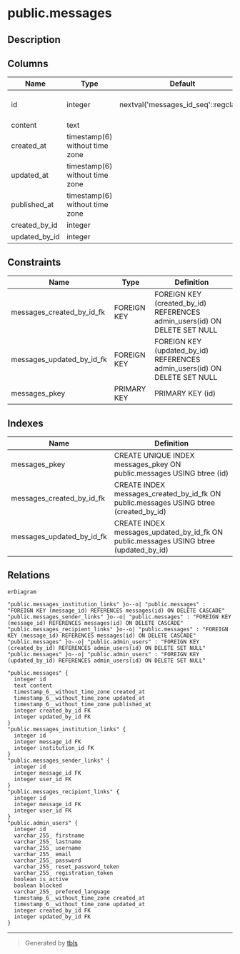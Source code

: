 # public.messages

## Description

## Columns

| Name          | Type                           | Default                              | Nullable | Children                                                                                                                                                                                                        | Parents                                     | Comment |
| ------------- | ------------------------------ | ------------------------------------ | -------- | --------------------------------------------------------------------------------------------------------------------------------------------------------------------------------------------------------------- | ------------------------------------------- | ------- |
| id            | integer                        | nextval('messages_id_seq'::regclass) | false    | [public.messages_institution_links](public.messages_institution_links.md) [public.messages_sender_links](public.messages_sender_links.md) [public.messages_recipient_links](public.messages_recipient_links.md) |                                             |         |
| content       | text                           |                                      | true     |                                                                                                                                                                                                                 |                                             |         |
| created_at    | timestamp(6) without time zone |                                      | true     |                                                                                                                                                                                                                 |                                             |         |
| updated_at    | timestamp(6) without time zone |                                      | true     |                                                                                                                                                                                                                 |                                             |         |
| published_at  | timestamp(6) without time zone |                                      | true     |                                                                                                                                                                                                                 |                                             |         |
| created_by_id | integer                        |                                      | true     |                                                                                                                                                                                                                 | [public.admin_users](public.admin_users.md) |         |
| updated_by_id | integer                        |                                      | true     |                                                                                                                                                                                                                 | [public.admin_users](public.admin_users.md) |         |

## Constraints

| Name                      | Type        | Definition                                                                |
| ------------------------- | ----------- | ------------------------------------------------------------------------- |
| messages_created_by_id_fk | FOREIGN KEY | FOREIGN KEY (created_by_id) REFERENCES admin_users(id) ON DELETE SET NULL |
| messages_updated_by_id_fk | FOREIGN KEY | FOREIGN KEY (updated_by_id) REFERENCES admin_users(id) ON DELETE SET NULL |
| messages_pkey             | PRIMARY KEY | PRIMARY KEY (id)                                                          |

## Indexes

| Name                      | Definition                                                                            |
| ------------------------- | ------------------------------------------------------------------------------------- |
| messages_pkey             | CREATE UNIQUE INDEX messages_pkey ON public.messages USING btree (id)                 |
| messages_created_by_id_fk | CREATE INDEX messages_created_by_id_fk ON public.messages USING btree (created_by_id) |
| messages_updated_by_id_fk | CREATE INDEX messages_updated_by_id_fk ON public.messages USING btree (updated_by_id) |

## Relations

```mermaid
erDiagram

"public.messages_institution_links" }o--o| "public.messages" : "FOREIGN KEY (message_id) REFERENCES messages(id) ON DELETE CASCADE"
"public.messages_sender_links" }o--o| "public.messages" : "FOREIGN KEY (message_id) REFERENCES messages(id) ON DELETE CASCADE"
"public.messages_recipient_links" }o--o| "public.messages" : "FOREIGN KEY (message_id) REFERENCES messages(id) ON DELETE CASCADE"
"public.messages" }o--o| "public.admin_users" : "FOREIGN KEY (created_by_id) REFERENCES admin_users(id) ON DELETE SET NULL"
"public.messages" }o--o| "public.admin_users" : "FOREIGN KEY (updated_by_id) REFERENCES admin_users(id) ON DELETE SET NULL"

"public.messages" {
  integer id
  text content
  timestamp_6__without_time_zone created_at
  timestamp_6__without_time_zone updated_at
  timestamp_6__without_time_zone published_at
  integer created_by_id FK
  integer updated_by_id FK
}
"public.messages_institution_links" {
  integer id
  integer message_id FK
  integer institution_id FK
}
"public.messages_sender_links" {
  integer id
  integer message_id FK
  integer user_id FK
}
"public.messages_recipient_links" {
  integer id
  integer message_id FK
  integer user_id FK
}
"public.admin_users" {
  integer id
  varchar_255_ firstname
  varchar_255_ lastname
  varchar_255_ username
  varchar_255_ email
  varchar_255_ password
  varchar_255_ reset_password_token
  varchar_255_ registration_token
  boolean is_active
  boolean blocked
  varchar_255_ prefered_language
  timestamp_6__without_time_zone created_at
  timestamp_6__without_time_zone updated_at
  integer created_by_id FK
  integer updated_by_id FK
}
```

---

> Generated by [tbls](https://github.com/k1LoW/tbls)
